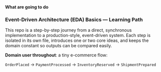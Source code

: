 **What are going to do**
### Event-Driven Architecture (EDA) Basics — Learning Path

This repo is a step-by-step journey from a direct, synchronous implementation to a production-style, event-driven system. 
Each step is isolated in its own file, introduces one or two core ideas, and keeps the domain constant so outputs can be compared easily.

**Domain user throughout**: a tiny e-commerce flow:

`OrderPlaced` &rarr; `PaymentProcessed` &rarr; `InventoryReserved` &rarr; `ShipmentPrepared`